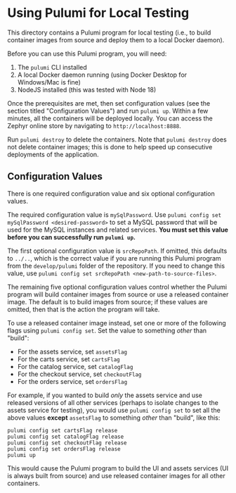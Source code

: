 # Using Pulumi for Local Testing

This directory contains a Pulumi program for local testing (i.e., to build container images from source and deploy them to a local Docker daemon).

Before you can use this Pulumi program, you will need:

1. The `pulumi` CLI installed
2. A local Docker daemon running (using Docker Desktop for Windows/Mac is fine)
3. NodeJS installed (this was tested with Node 18)

Once the prerequisites are met, then set configuration values (see the section titled "Configuration Values") and run `pulumi up`. Within a few minutes, all the containers will be deployed locally. You can access the Zephyr online store by navigating to `http://localhost:8888`.

Run `pulumi destroy` to delete the containers. Note that `pulumi destroy` does not delete container images; this is done to help speed up consecutive deployments of the application.

## Configuration Values

There is one required configuration value and six optional configuration values.

The required configuration value is `mySqlPassword`. Use `pulumi config set mySqlPassword <desired-password>` to set a MySQL password that will be used for the MySQL instances and related services. **You must set this value before you can successfully run `pulumi up`.**

The first optional configuration value is `srcRepoPath`. If omitted, this defaults to `../..`, which is the correct value if you are running this Pulumi program from the `develop/pulumi` folder of the repository. If you need to change this value, use `pulumi config set srcRepoPath <new-path-to-source-files>`.

The remaining five optional configuration values control whether the Pulumi program will build container images from source or use a released container image. The default is to build images from source; if these values are omitted, then that is the action the program will take.

To use a released container image instead, set one or more of the following flags using `pulumi config set`. Set the value to something _other_ than "build":

* For the assets service, set `assetsFlag`
* For the carts service, set `cartsFlag`
* For the catalog service, set `catalogFlag`
* For the checkout service, set `checkoutFlag`
* For the orders service, set `ordersFlag`

For example, if you wanted to build _only_ the assets service and use released versions of all other services (perhaps to isolate changes to the assets service for testing), you would use `pulumi config set` to set all the above values **except** `assetsFlag` to something _other_ than "build", like this:

```shell
pulumi config set cartsFlag release
pulumi config set catalogFlag release
pulumi config set checkoutFlag release
pulumi config set ordersFlag release
pulumi up
```

This would cause the Pulumi program to build the UI and assets services (UI is always built from source) and use released container images for all other containers.
